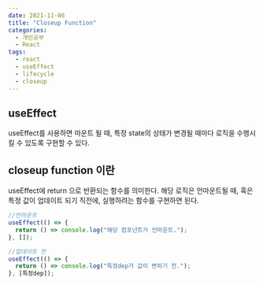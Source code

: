 ```yaml
---
date: 2021-11-06
title: "Closeup Function"
categories:
  - 개인공부
  - React
tags:
  - react
  - useEffect
  - lifecycle
  - closeup
---
```


## useEffect

useEffect를 사용하면 마운트 될 때, 특정 state의 상태가 변경될 때마다 로직을 수행시킬 수 있도록 구현할 수 있다.

## closeup function 이란

useEffect에 return 으로 반환되는 함수를 의미한다. 해당 로직은 언마운트될 때, 혹은 특정 값이 업데이트 되기 직전에, 실행하려는 함수를 구현하면 된다.

```js
//언마운트
useEffect(() => {
  return () => console.log("해당 컴포넌트가 언마운트.");
}, []);

//업데이트 전
useEffect(() => {
  return () => console.log("특정dep가 값이 변하기 전.");
}, [특정dep]);
```
